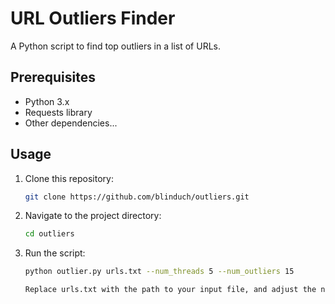 # URL Outliers Finder

A Python script to find top outliers in a list of URLs.

## Prerequisites

- Python 3.x
- Requests library
- Other dependencies...

## Usage

1. Clone this repository:

   ```bash
   git clone https://github.com/blinduch/outliers.git

2. Navigate to the project directory:
   ```bash
   cd outliers

3. Run the script:
   ```bash
   python outlier.py urls.txt --num_threads 5 --num_outliers 15
   
   Replace urls.txt with the path to your input file, and adjust the number of threads and outliers as needed.


